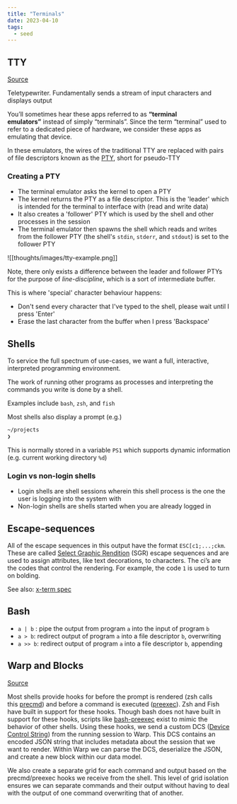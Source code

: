 ```yaml
---
title: "Terminals"
date: 2023-04-10
tags:
  - seed
---
```


## TTY

[Source](https://www.warp.dev/blog/what-happens-when-you-open-a-terminal-and-enter-ls)

Teletypewriter. Fundamentally sends a stream of input characters and displays output

You’ll sometimes hear these apps referred to as **“terminal emulators”** instead of simply “terminals”. Since the term “terminal” used to refer to a dedicated piece of hardware, we consider these apps as emulating that device.

In these emulators, the wires of the traditional TTY are replaced with pairs of file descriptors known as the [PTY](https://www.baeldung.com/linux/pty-vs-tty#bd-what-is-a-pty), short for pseudo-TTY

### Creating a PTY

- The terminal emulator asks the kernel to open a PTY
- The kernel returns the PTY as a file descriptor. This is the 'leader' which is intended for the terminal to interface with (read and write data)
- It also creates a 'follower' PTY which is used by the shell and other processes in the session
- The terminal emulator then spawns the shell which reads and writes from the follower PTY (the shell's `stdin`, `stderr`, and `stdout`) is set to the follower PTY

![[thoughts/images/tty-example.png]]

Note, there only exists a difference between the leader and follower PTYs for the purpose of _line-discipline_, which is a sort of intermediate buffer.

This is where 'special' character behaviour happens:

- Don't send every character that I've typed to the shell, please wait until I press 'Enter'
- Erase the last character from the buffer when I press 'Backspace'

## Shells

To service the full spectrum of use-cases, we want a full, interactive, interpreted programming environment.

The work of running other programs as processes and interpreting the commands you write is done by a shell.

Examples include `bash`, `zsh`, and `fish`

Most shells also display a prompt (e.g.)

```bash
~/projects
❯
```

This is normally stored in a variable `PS1` which supports dynamic information (e.g. current working directory `%d`)

### Login vs non-login shells

- Login shells are shell sessions wherein this shell process is the one the user is logging into the system with
- Non-login shells are shells started when you are already logged in

## Escape-sequences

All of the escape sequences in this output have the format `ESC[c1;...;ckm`. These are called [Select Graphic Rendition](https://vt100.net/docs/vt510-rm/SGR.html) (SGR) escape sequences and are used to assign attributes, like text decorations, to characters. The ci’s are the codes that control the rendering. For example, the code `1` is used to turn on bolding.

See also: [x-term spec](https://www.xfree86.org/current/ctlseqs.html)

## Bash

- `a | b` : pipe the output from program `a` into the input of program `b`
- `a > b`: redirect output of program `a` into a file descriptor `b`, overwriting
- `a >> b`: redirect output of program `a` into a file descriptor `b`, appending

## Warp and Blocks

[Source](https://www.warp.dev/blog/how-warp-works)

Most shells provide hooks for before the prompt is rendered (zsh calls this [precmd](https://zsh.sourceforge.io/Doc/Release/Functions.html)) and before a command is executed ([preexec](https://zsh.sourceforge.io/Doc/Release/Functions.html)). Zsh and Fish have built in support for these hooks. Though bash does not have built in support for these hooks, scripts like [bash-preexec](https://github.com/rcaloras/bash-preexec) exist to mimic the behavior of other shells. Using these hooks, we send a custom DCS ([Device Control String](<https://vt100.net/docs/vt510-rm/chapter4.html#:~:text=Device%20control%20strings%20(DCS)%2C,for%20a%20device%20control%20string.>)) from the running session to Warp. This DCS contains an encoded JSON string that includes metadata about the session that we want to render. Within Warp we can parse the DCS, deserialize the JSON, and create a new block within our data model.

We also create a separate grid for each command and output based on the precmd/preexec hooks we receive from the shell. This level of grid isolation ensures we can separate commands and their output without having to deal with the output of one command overwriting that of another.
